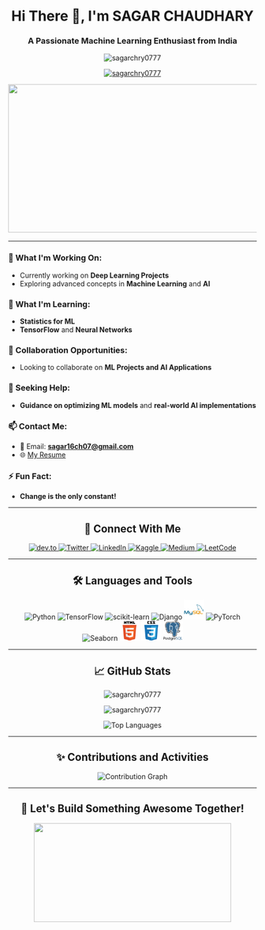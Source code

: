 <h1 align="center">Hi There 👋, I'm SAGAR CHAUDHARY</h1>
<h3 align="center">A Passionate Machine Learning Enthusiast from India</h3>

<p align="center">
  <img src="https://komarev.com/ghpvc/?username=sagarchry0777&label=Profile%20views&color=0e75b6&style=flat" alt="sagarchry0777" />
</p>

<p align="center">
  <a href="https://github.com/ryo-ma/github-profile-trophy">
    <img src="https://github-profile-trophy.vercel.app/?username=sagarchry0777&theme=onedark" alt="sagarchry0777" />
  </a>
</p>

<div align="center">
  <img src="https://media.giphy.com/media/xT9IgzoKnwFNmISR8I/giphy.gif" width="600" height="300"/>
</div>

---

### 🔭 What I'm Working On:
- Currently working on **Deep Learning Projects**
- Exploring advanced concepts in **Machine Learning** and **AI**

### 🌱 What I'm Learning:
- **Statistics for ML**  
- **TensorFlow** and **Neural Networks**

### 👯 Collaboration Opportunities:
- Looking to collaborate on **ML Projects and AI Applications**

### 🤝 Seeking Help:
- **Guidance on optimizing ML models** and **real-world AI implementations**

### 📫 Contact Me:
- 📧 Email: **sagar16ch07@gmail.com**
- 🌐 [My Resume](https://drive.google.com/file/d/14Aix3zdhIONqb8L77T6WY-rYbN1Y-RRh/view?usp=drive_link)

### ⚡ Fun Fact:
- **Change is the only constant!**

---

<h2 align="center">🔗 Connect With Me</h2>
<p align="center">
  <a href="https://dev.to/sagarchry0777" target="blank">
    <img src="https://raw.githubusercontent.com/rahuldkjain/github-profile-readme-generator/master/src/images/icons/Social/devto.svg" alt="dev.to" width="40" />
  </a>
  <a href="https://twitter.com/sagar16ch07" target="blank">
    <img src="https://raw.githubusercontent.com/rahuldkjain/github-profile-readme-generator/master/src/images/icons/Social/twitter.svg" alt="Twitter" width="40" />
  </a>
  <a href="https://www.linkedin.com/in/sagar-chaudhary777/" target="blank">
    <img src="https://raw.githubusercontent.com/rahuldkjain/github-profile-readme-generator/master/src/images/icons/Social/linked-in-alt.svg" alt="LinkedIn" width="40" />
  </a>
  <a href="https://www.kaggle.com/sagarchaudhary777" target="blank">
    <img src="https://raw.githubusercontent.com/rahuldkjain/github-profile-readme-generator/master/src/images/icons/Social/kaggle.svg" alt="Kaggle" width="40" />
  </a>
  <a href="https://medium.com/@sagar16ch07" target="blank">
    <img src="https://raw.githubusercontent.com/rahuldkjain/github-profile-readme-generator/master/src/images/icons/Social/medium.svg" alt="Medium" width="40" />
  </a>
  <a href="https://leetcode.com/u/sagar_chaudhary_07/" target="blank">
    <img src="https://raw.githubusercontent.com/rahuldkjain/github-profile-readme-generator/master/src/images/icons/Social/leet-code.svg" alt="LeetCode" width="40" />
  </a>
</p>

---

<h2 align="center">🛠️ Languages and Tools</h2>
<p align="center">
  <img src="https://www.vectorlogo.zone/logos/python/python-icon.svg" alt="Python" width="40" />
  <img src="https://www.vectorlogo.zone/logos/tensorflow/tensorflow-icon.svg" alt="TensorFlow" width="40" />
  <img src="https://upload.wikimedia.org/wikipedia/commons/0/05/Scikit_learn_logo_small.svg" alt="scikit-learn" width="40" />
  <img src="https://cdn.worldvectorlogo.com/logos/django.svg" alt="Django" width="40" />
  <img src="https://raw.githubusercontent.com/devicons/devicon/master/icons/mysql/mysql-original-wordmark.svg" alt="MySQL" width="40" />
  <img src="https://www.vectorlogo.zone/logos/pytorch/pytorch-icon.svg" alt="PyTorch" width="40" />
  <img src="https://seaborn.pydata.org/_images/logo-mark-lightbg.svg" alt="Seaborn" width="40" />
  <img src="https://raw.githubusercontent.com/devicons/devicon/master/icons/html5/html5-original-wordmark.svg" alt="HTML5" width="40" />
  <img src="https://raw.githubusercontent.com/devicons/devicon/master/icons/css3/css3-original-wordmark.svg" alt="CSS3" width="40" />
  <img src="https://raw.githubusercontent.com/devicons/devicon/master/icons/postgresql/postgresql-original-wordmark.svg" alt="PostgreSQL" width="40" />
</p>

---

<h2 align="center">📈 GitHub Stats</h2>
<p align="center">
  <img src="https://github-readme-stats.vercel.app/api?username=sagarchry0777&show_icons=true&locale=en&theme=radical" alt="sagarchry0777" />
</p>
<p align="center">
  <img src="https://github-readme-streak-stats.herokuapp.com/?user=sagarchry0777&theme=radical" alt="sagarchry0777" />
</p>
<p align="center">
  <img src="https://github-readme-stats.vercel.app/api/top-langs/?username=sagarchry0777&layout=compact&theme=radical" alt="Top Languages" />
</p>

---

<h2 align="center">✨ Contributions and Activities</h2>
<p align="center">
  <img src="https://github-readme-activity-graph.vercel.app/graph?username=sagarchry0777&theme=react-dark&area=true" alt="Contribution Graph" />
</p>

---

<h2 align="center">🚀 Let's Build Something Awesome Together!</h2>
<div align="center">
  <img src="https://media.giphy.com/media/3o7aD3d3AtTjZ5d6wA/giphy.gif" width="400" height="200" />
</div>

